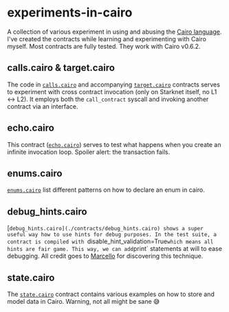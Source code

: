 # experiments-in-cairo

A collection of various experiment in using and abusing the [Cairo language](https://www.cairo-lang.org/). I've created the contracts while learning and experimenting with Cairo myself. Most contracts are fully tested. They work with Cairo v0.6.2.

## calls.cairo & target.cairo

The code in [`calls.cairo`](./contracts/calls.cairo) and accompanying [`target.cairo`](./contracts/target.cairo) contracts serves to experiment with cross contract invocation (only on Starknet itself, no L1 <-> L2). It employs both the `call_contract` syscall and invoking another contract via an interface.

## echo.cairo

This contract ([`echo.cairo`](./contracts/echo.cairo)) serves to test what happens when you create an infinite invocation loop. Spoiler alert: the transaction fails.

## enums.cairo

[`enums.cairo`](./contracts/enums.cairo) list different patterns on how to declare an enum in cairo.

## debug_hints.cairo

[`debug_hints.cairo](./contracts/debug_hints.cairo) shows a super useful way how to use hints for debug purposes. In the test suite, a contract is compiled with `disable_hint_validation=True` which means all hints are fair game. This way, we can add `print` statements at will to ease debugging. All credit goes to [Marcello](https://twitter.com/0xmarcello/status/1491881209240043529) for discovering this technique.

## state.cairo

The [`state.cairo`](./contracts/state.cairo) contract contains various examples on how to store and model data in Cairo. Warning, not all might be sane 😅
